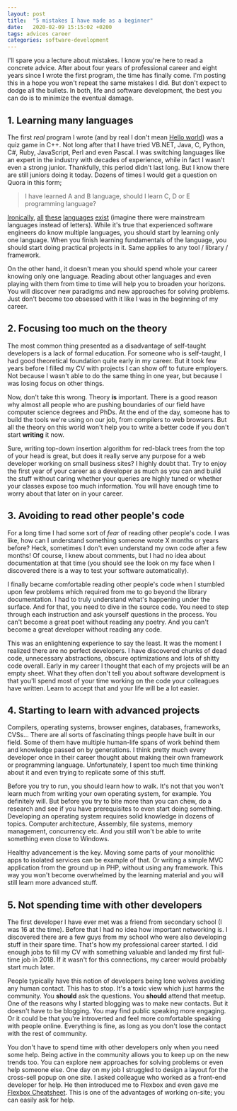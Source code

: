 ```yaml
---
layout: post
title:  "5 mistakes I have made as a beginner"
date:   2020-02-09 15:15:02 +0200
tags: advices career
categories: software-development
---
```


I'll spare you a lecture about mistakes. I know you're here to read a concrete advice. After about four years of professional career and eight years since I wrote the first program, the time has finally come. I'm posting this in a hope you won't repeat the same mistakes I did. But don't expect to dodge all the bullets. In both, life and software development, the best you can do is to minimize the eventual damage.

## 1. Learning many languages

The first *real* program I wrote (and by real I don't mean [Hello world](https://en.wikipedia.org/wiki/%22Hello,_World!%22_program)) was a quiz game in C++. Not long after that I have tried VB.NET, Java, C, Python, C#, Ruby, JavaScript, Perl and even Pascal. I was switching languages like an expert in the industry with decades of experience, while in fact I wasn't even a strong junior. Thankfully, this period didn't last long. But I know there are still juniors doing it today. Dozens of times I would get a question on Quora in this form;

> I have learned A and B language, should I learn C, D or E programming language?

[Ironically](http://www.aplusdev.org/About/index.html), [all](https://en.wikipedia.org/wiki/B_(programming_language)) [these](https://en.wikipedia.org/wiki/C_(programming_language)) [languages](https://en.wikipedia.org/wiki/D_(programming_language)) [exist](https://en.wikipedia.org/wiki/E_(programming_language)) (imagine there were mainstream languages instead of letters). While it's true that experienced software engineers do know multiple languages, you should start by learning only one language. When you finish learning fundamentals of the language, you should start doing practical projects in it. Same applies to any tool / library / framework.

On the other hand, it doesn't mean you should spend whole your career knowing only one language. Reading about other languages and even playing with them from time to time will help you to broaden your horizons. You will discover new paradigms and new approaches for solving problems. Just don't become too obsessed with it like I was in the beginning of my career.

## 2. Focusing too much on the theory

The most common thing presented as a disadvantage of self-taught developers is a lack of formal education. For someone who is self-taught, I had good theoretical foundation quite early in my career. But it took few years before I filled my CV with projects I can show off to future employers. Not because I wasn't able to do the same thing in one year, but because I was losing focus on other things.

Now, don't take this wrong. Theory **is** important. There is a good reason why almost all people who are pushing boundaries of our field have computer science degrees and PhDs. At the end of the day, someone has to build the tools we're using on our job, from compilers to web browsers. But all the theory on this world won't help you to write a better code if you don't start **writing** it now.

Sure, writing top-down insertion algorithm for red-black trees from the top of your head is great, but does it really serve any purpose for a web developer working on small business sites? I highly doubt that. Try to enjoy the first year of your career as a developer as much as you can and build the stuff without caring whether your queries are highly tuned or whether your classes expose too much information. You will have enough time to worry about that later on in your career.

## 3. Avoiding to read other people's code

For a long time I had some sort of *fear* of reading other people's code. I was like, how can I understand something someone wrote X months or years before? Heck, sometimes I don't even understand my own code after a few months! Of course, I knew about comments, but I had no idea about documentation at that time (you should see the look on my face when I discovered there is a way to test your software automatically).

I finally became comfortable reading other people's code when I stumbled upon few problems which required from me to go beyond the library documentation. I had to truly understand what's happening under the surface. And for that, you need to dive in the source code. You need to step through each instruction and ask yourself questions in the process. You can't become a great poet without reading any poetry. And you can't become a great developer without reading any code.

This was an enlightening experience to say the least. It was the moment I realized there are no perfect developers. I have discovered chunks of dead code, unnecessary abstractions, obscure optimizations and lots of shitty code overall. Early in my career I thought that each of my projects will be an empty sheet. What they often don't tell you about software development is that you'll spend most of your time working on the code your colleagues have written. Learn to accept that and your life will be a lot easier.

## 4. Starting to learn with advanced projects

Compilers, operating systems, browser engines, databases, frameworks, CVSs... There are all sorts of fascinating things people have built in our field. Some of them have multiple human-life spans of work behind them and knowledge passed on by generations. I think pretty much every developer once in their career thought about making their own framework or programming language. Unfortunately, I spent too much time thinking about it and even trying to replicate some of this stuff.

Before you try to run, you should learn how to walk. It's not that you won't learn much from writing your own operating system, for example. You definitely will. But before you try to bite more than you can chew, do a research and see if you have prerequisites to even start doing something. Developing an operating system requires solid knowledge in dozens of topics. Computer architecture, Assembly, file systems, memory management, concurrency etc. And you still won't be able to write something even close to Windows.

Healthy advancement is the key. Moving some parts of your monolithic apps to isolated services can be example of that. Or writing a simple MVC application from the ground up in PHP, without using any framework. This way you won't become overwhelmed by the learning material and you will still learn more advanced stuff.

## 5. Not spending time with other developers

The first developer I have ever met was a friend from secondary school (I was 16 at the time). Before that I had no idea how important networking is. I discovered there are a few guys from my school who were also developing stuff in their spare time. That's how my professional career started. I did enough jobs to fill my CV with something valuable and landed my first full-time job in 2018. If it wasn't for this connections, my career would probably start much later.

People typically have this notion of developers being lone wolves avoiding any human contact. This has to stop. It's a toxic view which just harms the community. You **should** ask the questions. You **should** attend that meetup. One of the reasons why I started blogging was to make new contacts. But it doesn't have to be blogging. You may find public speaking more engaging. Or it could be that you're introverted and feel more comfortable speaking with people online. Everything is fine, as long as you don't lose the contact with the rest of community.

You don't have to spend time with other developers only when you need some help. Being active in the community allows you to keep up on the new trends too. You can explore new approaches for solving problems or even help someone else. One day on my job I struggled to design a layout for the cross-sell popup on one site. I asked colleague who worked as a front-end developer for help. He then introduced me to Flexbox and even gave me [Flexbox Cheatsheet](https://yoksel.github.io/flex-cheatsheet/). This is one of the advantages of working on-site; you can easily ask for help.
